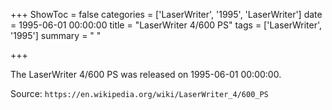 +++
ShowToc = false
categories = ['LaserWriter', '1995', 'LaserWriter']
date = 1995-06-01 00:00:00
title = "LaserWriter 4/600 PS"
tags = ['LaserWriter', '1995']
summary = " "

+++

The LaserWriter 4/600 PS was released on 1995-06-01 00:00:00.

Source: `https://en.wikipedia.org/wiki/LaserWriter_4/600_PS`
